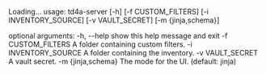 Loading...
usage: td4a-server [-h] [-f CUSTOM_FILTERS] [-i INVENTORY_SOURCE]
[-v VAULT_SECRET] [-m {jinja,schema}]

optional arguments:
-h, --help show this help message and exit
-f CUSTOM_FILTERS A folder containing custom filters.
-i INVENTORY_SOURCE A folder containing the inventory.
-v VAULT_SECRET A vault secret.
-m {jinja,schema} The mode for the UI. (default: jinja)

